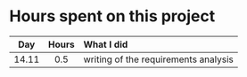 # Hours spent on this project

| Day | Hours | What I did |
| :----:|:-----:| :----------|
| 14.11 | 0.5 | writing of the requirements analysis |
